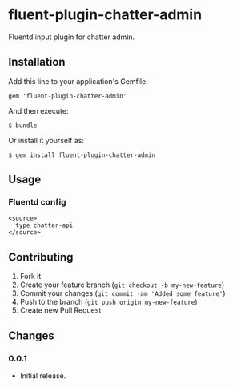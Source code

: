 # fluent-plugin-chatter-admin

Fluentd input plugin for chatter admin.

## Installation

Add this line to your application's Gemfile:

    gem 'fluent-plugin-chatter-admin'

And then execute:

    $ bundle

Or install it yourself as:

    $ gem install fluent-plugin-chatter-admin

## Usage


### Fluentd config

    <source>
      type chatter-api
    </source>

## Contributing

1. Fork it
2. Create your feature branch (`git checkout -b my-new-feature`)
3. Commit your changes (`git commit -am 'Added some feature'`)
4. Push to the branch (`git push origin my-new-feature`)
5. Create new Pull Request

## Changes

### 0.0.1

* Initial release.
